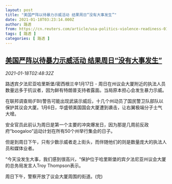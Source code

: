 ```yaml
---
layout: post
title: "美国严阵以待暴力示威活动 结果周日“没有大事发生”"
date: 2021-01-18T03:23:14.000Z
author: 路透
from: https://cn.reuters.com/article/usa-politics-violence-readiness-0117-sun-idCNKBS29N05M
tags: [ 路透 ]
categories: [ 路透 ]
---
```

<!--1610940194000-->
[美国严阵以待暴力示威活动 结果周日“没有大事发生”](https://cn.reuters.com/article/usa-politics-violence-readiness-0117-sun-idCNKBS29N05M)
------

<div>
<div><i>2021-01-18T02:48:32Z</i></div><p>路透宾夕法尼亚哈里斯堡/密西根兰辛1月17日 - 周日在州议会大厦附近的执法人员数量远多于抗议者，因为鲜有特朗普支持者露面。当局原本担心会发生暴力示威。</p><p>在联邦调查局(FBI)警告可能出现武装示威后，十几个州动员了国民警卫队部队以保护其议会大厦。1月6日，华盛顿美国国会大厦遭到袭击，让右翼极端分子士气大增。</p><p>安全官员此前认为周日是第一个主要的冲突爆发日，因为那是几周前反政府“boogaloo”运动计划在所有50个州举行集会的日子。</p><p>但是到周日下午，只有少数示威者走上街头，而伴随他们的则是数量庞大的执法人员和媒体业者。</p><p>“今天没发生大事，我们感到很高兴，“保护位于哈里斯堡的宾夕法尼亚州议会大厦的总务局发言人Troy Thompson表示。</p><p>周日下午，警察开放了议会大厦周围的街道。(完)</p>
</div>
